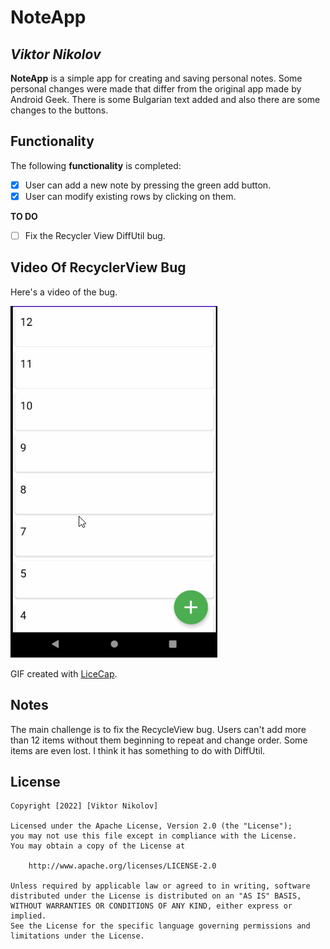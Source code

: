 # NoteApp

## *Viktor Nikolov*

**NoteApp** is a simple app for creating and saving personal notes. Some personal changes were made that differ from the original app made by Android Geek. There is some Bulgarian text added and also there are some changes to the buttons.


## Functionality

The following **functionality** is completed:

* [x] User can add a new note by pressing the green add button.
* [x] User can modify existing rows by clicking on them.

**TO DO**
* [ ] Fix the Recycler View DiffUtil bug.

## Video Of RecyclerView Bug

Here's a video of the bug. 

<img src='https://github.com/viktornikolov069/NoteApp/blob/master/note_app_recycle_bug.gif' />

GIF created with [LiceCap](http://www.cockos.com/licecap/).

## Notes

The main challenge is to fix the RecycleView bug. Users can't add more than 12 items without them beginning to repeat and change order. Some items are even lost. I think it has something to do with DiffUtil.


## License

    Copyright [2022] [Viktor Nikolov]

    Licensed under the Apache License, Version 2.0 (the "License");
    you may not use this file except in compliance with the License.
    You may obtain a copy of the License at

        http://www.apache.org/licenses/LICENSE-2.0

    Unless required by applicable law or agreed to in writing, software
    distributed under the License is distributed on an "AS IS" BASIS,
    WITHOUT WARRANTIES OR CONDITIONS OF ANY KIND, either express or implied.
    See the License for the specific language governing permissions and
    limitations under the License.
